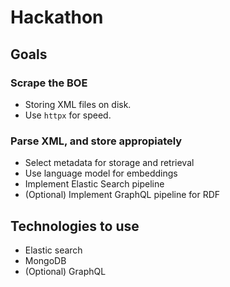 # Hackathon

## Goals

### Scrape the BOE
- Storing XML files on disk.
- Use `httpx` for speed.

### Parse XML, and store appropiately
- Select metadata for storage and retrieval
- Use language model for embeddings
- Implement Elastic Search pipeline
- (Optional) Implement GraphQL pipeline for RDF

## Technologies to use
- Elastic search
- MongoDB
- (Optional) GraphQL
